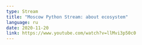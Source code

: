 ```yaml
---
type: Stream
title: "Moscow Python Stream: about ecosystem"
language: ru
date: 2020-11-20
link: https://www.youtube.com/watch?v=llMvi3p50c0
---
```

